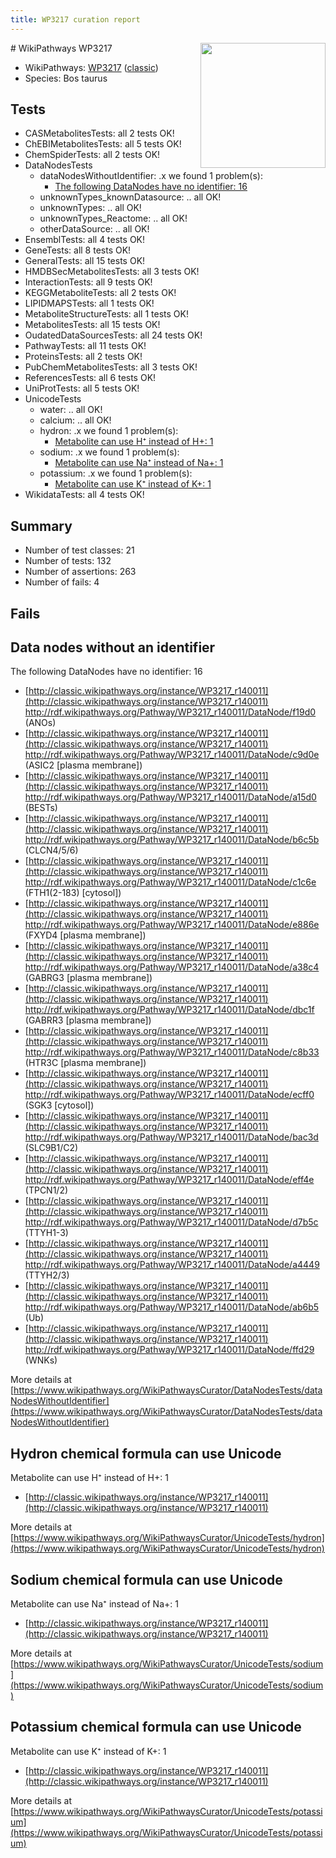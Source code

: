 ```yaml
---
title: WP3217 curation report
---
```


<img style="float: right; width: 200px" src="https://upload.wikimedia.org/wikipedia/commons/thumb/8/83/Wplogo_with_text_500.png/640px-Wplogo_with_text_500.png" />
# WikiPathways WP3217

* WikiPathways: [WP3217](https://wikipathways.org/pathways/WP3217) ([classic](https://classic.wikipathways.org/instance/WP3217))
* Species: Bos taurus
## Tests
* CASMetabolitesTests: all 2 tests OK!
* ChEBIMetabolitesTests: all 5 tests OK!
* ChemSpiderTests: all 2 tests OK!
* DataNodesTests
    * dataNodesWithoutIdentifier: .x we found 1 problem(s):
        * [The following DataNodes have no identifier: 16](#8792c496)
    * unknownTypes_knownDatasource: .. all OK!
    * unknownTypes: .. all OK!
    * unknownTypes_Reactome: .. all OK!
    * otherDataSource: .. all OK!
* EnsemblTests: all 4 tests OK!
* GeneTests: all 8 tests OK!
* GeneralTests: all 15 tests OK!
* HMDBSecMetabolitesTests: all 3 tests OK!
* InteractionTests: all 9 tests OK!
* KEGGMetaboliteTests: all 2 tests OK!
* LIPIDMAPSTests: all 1 tests OK!
* MetaboliteStructureTests: all 1 tests OK!
* MetabolitesTests: all 15 tests OK!
* OudatedDataSourcesTests: all 24 tests OK!
* PathwayTests: all 11 tests OK!
* ProteinsTests: all 2 tests OK!
* PubChemMetabolitesTests: all 3 tests OK!
* ReferencesTests: all 6 tests OK!
* UniProtTests: all 5 tests OK!
* UnicodeTests
    * water: .. all OK!
    * calcium: .. all OK!
    * hydron: .x we found 1 problem(s):
        * [Metabolite can use H⁺ instead of H+: 1](#484bab84)
    * sodium: .x we found 1 problem(s):
        * [Metabolite can use Na⁺ instead of Na+: 1](#2cc83479)
    * potassium: .x we found 1 problem(s):
        * [Metabolite can use K⁺ instead of K+: 1](#6cc0da79)
* WikidataTests: all 4 tests OK!


## Summary

* Number of test classes: 21
* Number of tests: 132
* Number of assertions: 263
* Number of fails: 4

## Fails

<a name="8792c496" />

## Data nodes without an identifier

The following DataNodes have no identifier: 16

* [http://classic.wikipathways.org/instance/WP3217_r140011](http://classic.wikipathways.org/instance/WP3217_r140011) http://rdf.wikipathways.org/Pathway/WP3217_r140011/DataNode/f19d0 (ANOs)
* [http://classic.wikipathways.org/instance/WP3217_r140011](http://classic.wikipathways.org/instance/WP3217_r140011) http://rdf.wikipathways.org/Pathway/WP3217_r140011/DataNode/c9d0e (ASIC2 [plasma
membrane])
* [http://classic.wikipathways.org/instance/WP3217_r140011](http://classic.wikipathways.org/instance/WP3217_r140011) http://rdf.wikipathways.org/Pathway/WP3217_r140011/DataNode/a15d0 (BESTs)
* [http://classic.wikipathways.org/instance/WP3217_r140011](http://classic.wikipathways.org/instance/WP3217_r140011) http://rdf.wikipathways.org/Pathway/WP3217_r140011/DataNode/b6c5b (CLCN4/5/6)
* [http://classic.wikipathways.org/instance/WP3217_r140011](http://classic.wikipathways.org/instance/WP3217_r140011) http://rdf.wikipathways.org/Pathway/WP3217_r140011/DataNode/c1c6e (FTH1(2-183)
[cytosol])
* [http://classic.wikipathways.org/instance/WP3217_r140011](http://classic.wikipathways.org/instance/WP3217_r140011) http://rdf.wikipathways.org/Pathway/WP3217_r140011/DataNode/e886e (FXYD4 [plasma
membrane])
* [http://classic.wikipathways.org/instance/WP3217_r140011](http://classic.wikipathways.org/instance/WP3217_r140011) http://rdf.wikipathways.org/Pathway/WP3217_r140011/DataNode/a38c4 (GABRG3 [plasma
membrane])
* [http://classic.wikipathways.org/instance/WP3217_r140011](http://classic.wikipathways.org/instance/WP3217_r140011) http://rdf.wikipathways.org/Pathway/WP3217_r140011/DataNode/dbc1f (GABRR3 [plasma
membrane])
* [http://classic.wikipathways.org/instance/WP3217_r140011](http://classic.wikipathways.org/instance/WP3217_r140011) http://rdf.wikipathways.org/Pathway/WP3217_r140011/DataNode/c8b33 (HTR3C [plasma
membrane])
* [http://classic.wikipathways.org/instance/WP3217_r140011](http://classic.wikipathways.org/instance/WP3217_r140011) http://rdf.wikipathways.org/Pathway/WP3217_r140011/DataNode/ecff0 (SGK3 [cytosol])
* [http://classic.wikipathways.org/instance/WP3217_r140011](http://classic.wikipathways.org/instance/WP3217_r140011) http://rdf.wikipathways.org/Pathway/WP3217_r140011/DataNode/bac3d (SLC9B1/C2)
* [http://classic.wikipathways.org/instance/WP3217_r140011](http://classic.wikipathways.org/instance/WP3217_r140011) http://rdf.wikipathways.org/Pathway/WP3217_r140011/DataNode/eff4e (TPCN1/2)
* [http://classic.wikipathways.org/instance/WP3217_r140011](http://classic.wikipathways.org/instance/WP3217_r140011) http://rdf.wikipathways.org/Pathway/WP3217_r140011/DataNode/d7b5c (TTYH1-3)
* [http://classic.wikipathways.org/instance/WP3217_r140011](http://classic.wikipathways.org/instance/WP3217_r140011) http://rdf.wikipathways.org/Pathway/WP3217_r140011/DataNode/a4449 (TTYH2/3)
* [http://classic.wikipathways.org/instance/WP3217_r140011](http://classic.wikipathways.org/instance/WP3217_r140011) http://rdf.wikipathways.org/Pathway/WP3217_r140011/DataNode/ab6b5 (Ub)
* [http://classic.wikipathways.org/instance/WP3217_r140011](http://classic.wikipathways.org/instance/WP3217_r140011) http://rdf.wikipathways.org/Pathway/WP3217_r140011/DataNode/ffd29 (WNKs)


More details at [https://www.wikipathways.org/WikiPathwaysCurator/DataNodesTests/dataNodesWithoutIdentifier](https://www.wikipathways.org/WikiPathwaysCurator/DataNodesTests/dataNodesWithoutIdentifier)

<a name="484bab84" />

## Hydron chemical formula can use Unicode

Metabolite can use H⁺ instead of H+: 1

* [http://classic.wikipathways.org/instance/WP3217_r140011](http://classic.wikipathways.org/instance/WP3217_r140011)


More details at [https://www.wikipathways.org/WikiPathwaysCurator/UnicodeTests/hydron](https://www.wikipathways.org/WikiPathwaysCurator/UnicodeTests/hydron)

<a name="2cc83479" />

## Sodium chemical formula can use Unicode

Metabolite can use Na⁺ instead of Na+: 1

* [http://classic.wikipathways.org/instance/WP3217_r140011](http://classic.wikipathways.org/instance/WP3217_r140011)


More details at [https://www.wikipathways.org/WikiPathwaysCurator/UnicodeTests/sodium](https://www.wikipathways.org/WikiPathwaysCurator/UnicodeTests/sodium)

<a name="6cc0da79" />

## Potassium chemical formula can use Unicode

Metabolite can use K⁺ instead of K+: 1

* [http://classic.wikipathways.org/instance/WP3217_r140011](http://classic.wikipathways.org/instance/WP3217_r140011)


More details at [https://www.wikipathways.org/WikiPathwaysCurator/UnicodeTests/potassium](https://www.wikipathways.org/WikiPathwaysCurator/UnicodeTests/potassium)

